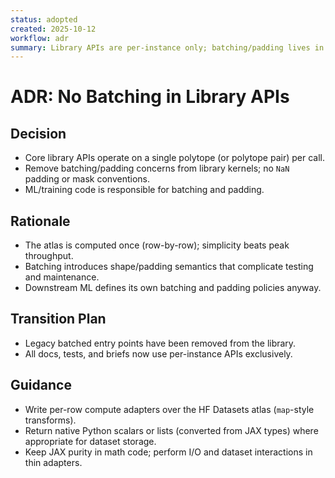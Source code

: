 ```yaml
---
status: adopted
created: 2025-10-12
workflow: adr
summary: Library APIs are per-instance only; batching/padding lives in ML pipelines.
---
```


# ADR: No Batching in Library APIs

## Decision

- Core library APIs operate on a single polytope (or polytope pair) per call.
- Remove batching/padding concerns from library kernels; no `NaN` padding or mask conventions.
- ML/training code is responsible for batching and padding.

## Rationale

- The atlas is computed once (row-by-row); simplicity beats peak throughput.
- Batching introduces shape/padding semantics that complicate testing and maintenance.
- Downstream ML defines its own batching and padding policies anyway.

## Transition Plan

- Legacy batched entry points have been removed from the library.
- All docs, tests, and briefs now use per-instance APIs exclusively.

## Guidance

- Write per-row compute adapters over the HF Datasets atlas (`map`-style transforms).
- Return native Python scalars or lists (converted from JAX types) where appropriate for dataset storage.
- Keep JAX purity in math code; perform I/O and dataset interactions in thin adapters.

